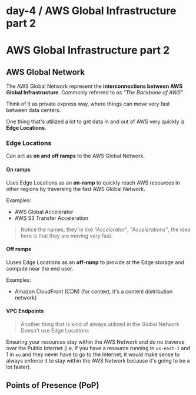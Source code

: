 # day-4 / AWS Global Infrastructure part 2

# AWS Global Infrastructure part 2

## AWS Global Network

The AWS Global Network represent the **interconnections between AWS Global Infrastructure**. Commonly referred to as *"The Backbone of AWS"*.

Think of it as private express way, where things can move very fast between data centers. 

One thing that's utilized a lot to get data in and out of AWS very quickly is **Edge Locations**.

### Edge Locations

Can act as **on and off ramps** to the AWS Global Network. 

#### On ramps

Uses Edge Locations as an **on-ramp** to quickly reach AWS resources in other regions by traversing the fast AWS Global Network.

Examples:
- AWS Global Accelerator
- AWS S3 Transfer Acceleration 

> Notice the names, they're like *"Accelerator"*, *"Accelerations"*, the idea here is that they are moving very fast.

#### Off ramps 

Uuses Edge Locations as an **off-ramp** to provide at the Edge storage and compute near the end user.

Examples:
- Amazon CloudFront (CDN) (for context, it's a content distribution network)

#### VPC Endpoints

> Another thing that is kind of always utilized in the Global Network
> Doesn't use Edge Locations

Ensuring your resources stay within the AWS Network and do no traverse over the Public Internet (i.e. if you have a resource running in `us-east-1` and 1 in `eu` and they never have to go to the Internet, it would make sense to always enforce it to stay within the AWS Network because it's going to be a lot faster).

## Points of Presence (PoP)